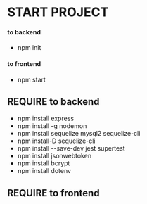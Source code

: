 # START PROJECT 
#### to backend
* npm init
#### to frontend
* npm start

## REQUIRE to backend
* npm install express
* npm install -g nodemon
* npm install sequelize mysql2 sequelize-cli
* npm install-D sequelize-cli
* npm install --save-dev jest supertest
* npm install jsonwebtoken
* npm install bcrypt
* npm install dotenv

## REQUIRE to frontend
